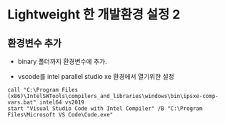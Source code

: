 # Lightweight 한 개발환경 설정 2 #

## 환경변수 추가 ##

* binary 폴더까지 환경변수에 추가.

* vscode를 intel parallel studio xe 환경에서 열기위한 설정
```dos
call "C:\Program Files (x86)\IntelSWTools\compilers_and_libraries\windows\bin\ipsxe-comp-vars.bat" intel64 vs2019
start "Visual Studio Code with Intel Compiler" /B "C:\Program Files\Microsoft VS Code\Code.exe"
```
